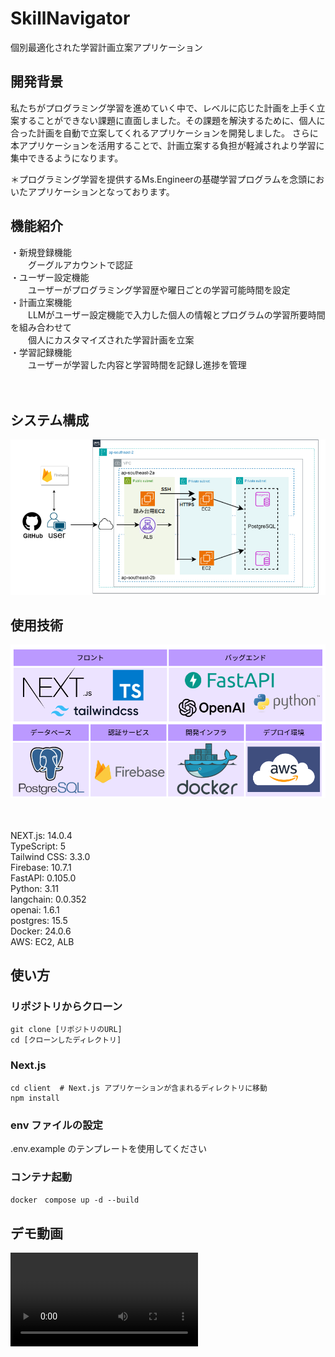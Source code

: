 # SkillNavigator

個別最適化された学習計画立案アプリケーション


## 開発背景

私たちがプログラミング学習を進めていく中で、レベルに応じた計画を上手く立案することができない課題に直面しました。その課題を解決するために、個人に合った計画を自動で立案してくれるアプリケーションを開発しました。
さらに本アプリケーションを活用することで、計画立案する負担が軽減されより学習に集中できるようになります。

＊プログラミング学習を提供するMs.Engineerの基礎学習プログラムを念頭においたアプリケーションとなっております。

## 機能紹介
・新規登録機能　<br>
　　グーグルアカウントで認証<br>
・ユーザー設定機能 <br>
　　ユーザーがプログラミング学習歴や曜日ごとの学習可能時間を設定<br>
・計画立案機能　<br>
　　LLMがユーザー設定機能で入力した個人の情報とプログラムの学習所要時間を組み合わせて<br>
　　個人にカスタマイズされた学習計画を立案<br>
・学習記録機能<br>
　　ユーザーが学習した内容と学習時間を記録し進捗を管理<br>

　　　
## システム構成

![Alt text](image-1.png)

## 使用技術

![Alt text](image.png)

<br><br>
NEXT.js: 14.0.4<br>
TypeScript: 5<br>
Tailwind CSS: 3.3.0<br>
Firebase: 10.7.1<br>
FastAPI: 0.105.0<br>
Python: 3.11<br>
langchain: 0.0.352<br>
openai: 1.6.1<br>
postgres: 15.5<br>
Docker: 24.0.6<br>
AWS: EC2, ALB<br>



## 使い方
### リポジトリからクローン

```
git clone [リポジトリのURL]
cd [クローンしたディレクトリ]

```

### Next.js
```
cd client  # Next.js アプリケーションが含まれるディレクトリに移動
npm install
```


### env ファイルの設定
.env.example のテンプレートを使用してください

### コンテナ起動
```
docker　compose up -d --build
```

## デモ動画

<video src="%E7%99%BA%E8%A1%A8%E5%8B%95%E7%94%BB/SkillNavigator%20%E7%99%BA%E8%A1%A8%E8%B3%87%E6%96%99_%E3%83%AD%E3%82%B0%E3%82%A4%E3%83%B3%E3%81%AA%E3%81%97.mp4" controls title="Title"></video>